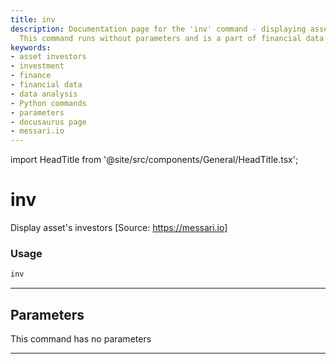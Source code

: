 ```yaml
---
title: inv
description: Documentation page for the 'inv' command - displaying asset's investors.
  This command runs without parameters and is a part of financial data analysis tools.
keywords:
- asset investors
- investment
- finance
- financial data
- data analysis
- Python commands
- parameters
- docusaurus page
- messari.io
---
```


import HeadTitle from '@site/src/components/General/HeadTitle.tsx';

<HeadTitle title="inv - Dd - Crypto - Reference | OpenBB Terminal Docs" />

# inv

Display asset's investors [Source: https://messari.io]

### Usage

```python
inv
```

---

## Parameters

This command has no parameters


---
